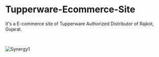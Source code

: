 # Tupperware-Ecommerce-Site
It's a E-commerce site of Tupperware Authorized Distributor of Rajkot, Gujarat.

<br>
<h>



![Synergy1](https://user-images.githubusercontent.com/100776003/199996086-bc951bf5-e37b-444a-9e9e-897ff680e48c.PNG)
